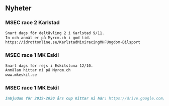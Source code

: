 ## Nyheter

### MSEC race 2 Karlstad
```markdown
Snart dags för deltävling 2 i Karlstad 9/11.
In och anmäl er på Myrcm.ch i god tid.
https://idrottonline.se/KarlstadMiniracingMHFUngdom-Bilsport
```

### MSEC race 1 MK Eskil
```markdown
Snart dags för rejs i Eskilstuna 12/10.
Anmälan hittar ni på Myrcm.ch
www.mkeskil.se
```

### MSEC race 1 MK Eskil
```markdown
Inbjudan för 2019-2020 års cup hittar ni här: https://drive.google.com/file/d/1_3HFGBHzxH8RNRNw0zsxZIVdGvvZQHz0/view?fbclid=IwAR2iRAZEZd0inddBPvJ1EgiuqL3DjQmqjIHC65udkmRPJY3uAUK1WVdgLfo
```
